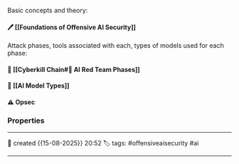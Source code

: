 
Basic concepts and theory: 
#### 🖊️ [[Foundations of Offensive AI Security]]

Attack phases, tools associated with each, types of models used for each phase:
#### 📔 [[Cyberkill Chain#📜 AI Red Team Phases]]

####  📗 [[AI Model Types]]



#### ⚠ Opsec




### Properties
---
📆 created   {{15-08-2025}} 20:52
🏷️ tags: #offensiveaisecurity #ai

---


